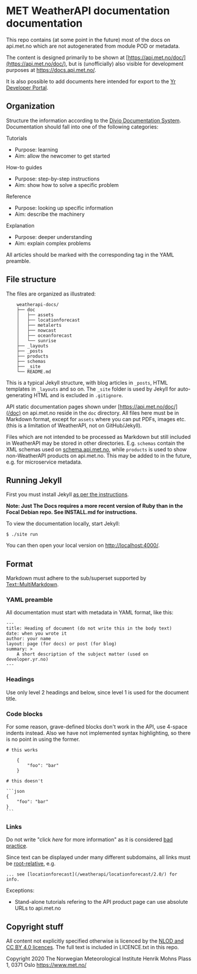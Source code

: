 
# MET WeatherAPI documentation documentation

This repo contains (at some point in the future) most of the docs on
api.met.no which are not autogenerated from module POD or metadata.

The content is designed primarily to be shown at
[https://api.met.no/doc/](https://api.met.no/doc/),
but is (unofficially) also visible for development purposes at
<https://docs.api.met.no/>.

It is also possible to add documents here intended for export
to the [Yr Developer Portal](https://developer.yr.no/).

## Organization

Structure the information according to the [Divio Documentation
System](https://documentation.divio.com/introduction/).
Documentation should fall into one of the following categories:

Tutorials

- Purpose: learning
- Aim: allow the newcomer to get started

How-to guides

- Purpose: step-by-step instructions
- Aim: show how to solve a specific problem

Reference

- Purpose: looking up specific information
- Aim: describe the machinery

Explanation

- Purpose: deeper understanding
- Aim: explain complex problems

All articles should be marked with the corresponding tag in the YAML preamble.

## File structure

The files are organized as illustrated:

```
    weatherapi-docs/
    ├── doc
    │   ├── assets
    │   ├── locationforecast
    │   ├── metalerts
    │   ├── nowcast
    │   ├── oceanforecast
    │   └── sunrise
    ├── _layouts
    ├── _posts
    ├── products
    ├── schemas
    ├── _site
    └── README.md
```

This is a typical Jekyll structure, with blog articles in `_posts`,
HTML templates in `_layouts` and so on. The `_site` folder is used by Jekyll
for auto-generating HTML and is excluded in `.gitignore`.

API static documentation pages shown under [https://api.met.no/doc/](/doc) on
api.met.no reside in the `doc` directory. All files here must be in Markdown
format, except for `assets` where you can put PDFs, images etc. (this is a
limitation of WeatherAPI, not on GitHub/Jekyll).

Files which are not intended to be processed as Markdown but still included
in WeatherAPI may be stored in other directories. E.g. `schemas` contain the XML
schemas used on
[schema.api.met.no](https://schema.api.met.no/schemas/), while `products` is
used to show non-WeatherAPI products on api.met.no. This may be added to in the
future, e.g. for microservice metadata.

## Running Jekyll

First you must install Jekyll [as per the instructions](https://jekyllrb.com/docs/installation/).

**Note: Just The Docs requires a more recent version of Ruby than in the
Focal Debian repo. See INSTALL.md for instructions.**

To view the documentation locally, start Jekyll:

    $ ./site run

You can then open your local version on <http://localhost:4000/>.

## Format

Markdown must adhere to the sub/superset supported by
[Text::MultiMarkdown](https://metacpan.org/pod/Text::MultiMarkdown).

### YAML preamble

All documentation must start with metadata in YAML format, like this:

    ---
    title: Heading of document (do not write this in the body text)
    date: when you wrote it
    author: your name
    layout: page (for docs) or post (for blog)
    summary: >
        A short description of the subject matter (used on developer.yr.no)
    ---


### Headings

Use only level 2 headings and below, since level 1 is used for the document title.

### Code blocks

For some reason, grave-defined blocks don't work in the API, use 4-space indents instead.
Also we have not implemented syntax highlighting, so there is no point in using the former.

    # this works

        {
            "foo": "bar"
        }

    # this doesn't

    ```json
    {
        "foo": "bar"
    }
    ```

### Links

Do not write "click *here* for more information" as it is considered
[bad](https://developer.mozilla.org/en-US/docs/Learn/HTML/Introduction_to_HTML/Creating_hyperlinks#Link_best_practices)
[practice](https://www.wordpress-web-designer-raleigh.com/2015/04/4-reasons-to-avoid-using-click-here-in-link-text/).


Since text can be displayed under many different subdomains, all links must
be [root-relative](https://www.w3.org/TR/WD-html40-970917/htmlweb.html#h-5.1.2),
e.g.

    ... see [locationforecast](/weatherapi/locationforecast/2.0/) for info.

Exceptions:

- Stand-alone tutorials refering to the API product page can use absolute URLs to api.met.no

## Copyright stuff

All content not explicitly specified otherwise is licenced by the [NLOD
and CC BY 4.0 licences](https://api.met.no/license_data.html). The full
text is included in LICENCE.txt in this repo.

Copyright 2020 The Norwegian Meteorological Institute
Henrik Mohns Plass 1, 0371 Oslo
https://www.met.no/
